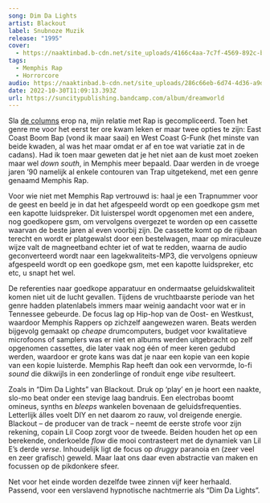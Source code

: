 ```yaml
---
song: Dim Da Lights
artist: Blackout
label: Snubnoze Muzik
release: "1995"
cover:
  - https://naaktinbad.b-cdn.net/site_uploads/4166c4aa-7c7f-4569-892c-b2a805f4ab83.jpg
tags:
  - Memphis Rap
  - Horrorcore
audio: https://naaktinbad.b-cdn.net/site_uploads/286c66eb-6d74-4d36-a9d3-3946fd8ea225.mp3
date: 2022-10-30T11:09:13.393Z
url: https://suncitypublishing.bandcamp.com/album/dreamworld
---
```

Sla [de columns](https://naaktinbad.com/mos_def-black_on_both_sides) erop na, mijn relatie met Rap is gecompliceerd. Toen het genre me voor het eerst ter ore kwam leken er maar twee opties te zijn: East Coast Boom Bap (vond ik maar saai) en West Coast G-Funk (het minste van beide kwaden, al was het maar omdat er af en toe wat variatie zat in de cadans). Had ik toen maar geweten dat je het niet aan de kust moet zoeken maar wel *down south*, in Memphis meer bepaald. Daar werden in de vroege jaren ’90 namelijk al enkele contouren van Trap uitgetekend, met een genre genaamd Memphis Rap.

Voor wie niet met Memphis Rap vertrouwd is: haal je een Trapnummer voor de geest en beeld je in dat het afgespeeld wordt op een goedkope gsm met een kapotte luidspreker. Dit luisterspel wordt opgenomen met een andere, nog goedkopere gsm, om vervolgens overgezet te worden op een cassette waarvan de beste jaren al even voorbij zijn. De cassette komt op de rijbaan terecht en wordt er platgewalst door een bestelwagen, maar op miraculeuze wijze valt de magneetband echter iet of wat te redden, waarna de audio geconverteerd wordt naar een lagekwaliteits-MP3, die vervolgens opnieuw afgespeeld wordt op een goedkope gsm, met een kapotte luidspreker, etc etc, u snapt het wel.

De referenties naar goedkope apparatuur en ondermaatse geluidskwaliteit komen niet uit de lucht gevallen. Tijdens de vruchtbaarste periode van het genre hadden platenlabels immers maar weinig aandacht voor wat er in Tennessee gebeurde. De focus lag op Hip-hop van de Oost- en Westkust, waardoor Memphis Rappers op zichzelf aangewezen waren. Beats werden bijgevolg gemaakt op *cheape* drumcomputers, budget voor kwalitatieve microfoons of samplers was er niet en albums werden uitgebracht op zelf opgenomen cassettes, die later vaak nog één of meer keren gedubd werden, waardoor er grote kans was dat je naar een kopie van een kopie van een kopie luisterde. Memphis Rap heeft dan ook een vervormde, lo-fi *sound* die dikwijls in een zonderlinge of ronduit enge *vibe* resulteert. 

Zoals in “Dim Da Lights” van Blackout. Druk op ‘play’ en je hoort een naakte, slo-mo beat onder een stevige laag bandruis. Een electrobas boomt omineus, synths en *bleeps* wankelen bovenaan de geluidsfrequenties. Letterlijk álles voelt DIY en net daarom zo rauw, vol dreigende energie. Blackout – de producer van de track – neemt de eerste strofe voor zijn rekening, copain Lil Coop zorgt voor de tweede. Beiden houden het op een berekende, onderkoelde *flow* die mooi contrasteert met de dynamiek van Lil E’s derde *verse*. Inhoudelijk ligt de focus op *druggy* paranoia en (zeer veel en zeer grafisch) geweld. Maar laat ons daar even abstractie van maken en focussen op de pikdonkere sfeer. 

Net voor het einde worden dezelfde twee zinnen vijf keer herhaald. Passend, voor een verslavend hypnotische nachtmerrie als “Dim Da Lights”.
